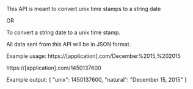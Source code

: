 This API is meant to convert unix time stamps to a string date

OR

To convert a string date to a unix time stamp.

All data sent from this API will be in JSON format.


Example usage:
https://[application].com/December%2015,%202015

https://[application].com/1450137600

Example output:
{ "unix": 1450137600, "natural": "December 15, 2015" }